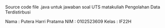 Source code file .java untuk jawaban soal UTS matakuliah Pengolahan Data Terdistirbusi 

Nama : Putera Harri Pratama
NIM : 0102523609
Kelas : IF22H

